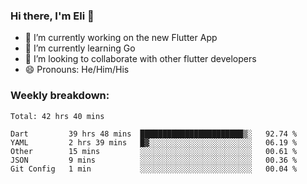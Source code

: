 ### Hi there, I'm Eli 👋
- 🔭 I’m currently working on the new Flutter App
- 🌱 I’m currently learning Go
- 🦄 I’m looking to collaborate with other flutter developers
- 😄 Pronouns: He/Him/His

### Weekly breakdown:
<!--START_SECTION:waka-->
```text
Total: 42 hrs 40 mins

Dart         39 hrs 48 mins  ███████████████████████▒░   92.74 % 
YAML         2 hrs 39 mins   █▓░░░░░░░░░░░░░░░░░░░░░░░   06.19 % 
Other        15 mins         ░░░░░░░░░░░░░░░░░░░░░░░░░   00.61 % 
JSON         9 mins          ░░░░░░░░░░░░░░░░░░░░░░░░░   00.36 % 
Git Config   1 min           ░░░░░░░░░░░░░░░░░░░░░░░░░   00.04 % 
```
<!--END_SECTION:waka-->

